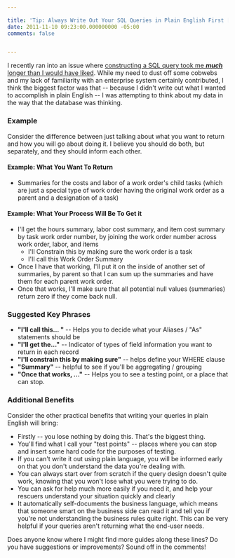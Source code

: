 ```yaml
---
 
title: 'Tip: Always Write Out Your SQL Queries in Plain English First [Field Notes]'
date: 2011-11-10 09:23:00.000000000 -05:00
comments: false


---
```

I recently ran into an issue where [constructing a SQL query took me ***much*** longer than I would have liked][SO Post]. While my need to dust off some cobwebs and my lack of familiarity with an enterprise system certainly contributed, I think the biggest factor was that -- because I didn't write out what I wanted to accomplish in plain English -- I was attempting to think about my data in the way that the database was thinking.

### Example

Consider the difference between just talking about what you want to return and how you will go about doing it. I believe you should do both, but separately, and they should inform each other.

#### Example: What You Want To Return

* Summaries for the costs and labor of a work order's child tasks (which are just a special type of work order having the original work order as a parent and a designation of a task)

#### Example: What Your Process Will Be To Get it

* I'll get the hours summary, labor cost summary, and item cost summary by task work order number, by joining the work order number across work order, labor, and items
  * I'll Constrain this by making sure the work order is a task
  * I'll call this Work Order Summary
* Once I have that working, I'll put it on the inside of another set of summaries, by parent so that I can sum up the summaries and have them for each parent work order.
* Once that works, I'll make sure that all potential null values (summaries) return zero if they come back null.

### Suggested Key Phrases

* **"I'll call this... "** --  Helps you to decide what your Aliases / "As" statements should be
* **"I'll get the..."** -- Indicator of types of field information you want to return in each record
* **"I'll constrain this by making sure"** -- helps define your WHERE clause
* **"Summary"** -- helpful to see if you'll be aggregating / grouping
* **"Once that works, ..."** -- Helps you to see a testing point, or a place that can stop.

### Additional Benefits

Consider the other practical benefits that writing your queries in plain English will bring:

* Firstly -- you lose nothing by doing this. That's the biggest thing.
* You'll find what I call your "test points" -- places where you can stop and insert some hard code for the purposes of testing.
* If you can't write it out using plain language, you will be informed early on that you don't understand the data you're dealing with.
* You can always start over from scratch if the query design doesn't quite work, knowing that you won't lose what you were trying to do.
* You can ask for help much more easily if you need it, and help your rescuers understand your situation quickly and clearly
* It automatically self-documents the business language, which means that someone smart on the business side can read it and tell you if you're not understanding the business rules quite right. This can be very helpful if your queries aren't returning what the end-user needs.

Does anyone know where I might find more guides along these lines? Do you have suggestions or improvements? Sound off in the comments!

[SO Post]: http://stackoverflow.com/questions/8070694/query-help-totaling-parent-child-items/8081369#8081369
